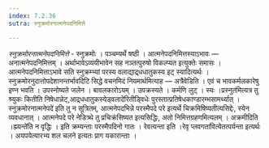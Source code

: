 ```yaml
---
index: 7.2.36
sutra: स्नुक्रमोरनात्मनेपदनिमित्ते

---
```

_स्नुक्रमोरनात्मनेपदनिमित्ते_ - स्नुक्रमोः । पञ्चम्यर्थे षष्ठी । आत्मनेपदनिमित्तस्याऽभावः — अनात्मनेपदनिमित्तम् । अर्थाभावेऽव्ययीभावेन सह नञ्तत्पुरुषो विकल्प्यत इत्युक्तेः समासः । आत्मनेपदनिमित्ताऽभावे सति स्नुक्रम्भ्यां परस्य वलाद्याद्र्धधातुकस्य इट् स्यादित्यर्थः । स्नुक्रमोरनुदात्तोपदेशानन्तर्भावदिटि सिद्धे वचनमिदं नियमार्थमित्याह — अत्रैवेडिति । एवं च भावकर्मलकारेषु इण्न भवति । उपस्नोष्यते जलेन । बावलकारोऽयम् । उपक्रस्यते । कर्मणि लुट् । स्यः ।प्रस्नुत॑मित्यत्र तु श्र्युकः कितीति निषेधान्नेट्,आद्र्धधातुकस्येड्वलादे॑रितीड्विधेः पुरस्तात्प्रतिषेधकाण्डारम्भसामर्थ्यात् ।स्नुक्रमोरनात्मनेपदे॑ इति तु न सूत्रितम्, आत्मनेपदभिन्ने परस्मैपदे परे इत्यर्थे चिक्रमिषिष्यतीत्यसिद्देः, स्येन व्यवधानात् । आत्मनेपदे परे नेडित्र्थे तु प्रचिक्रंसिष्यत इत्यसिद्धिः, अतो निमित्तग्रहणमित्यलम् । अक्रमीदिति ।ह्म्यन्ते॑ति न वृद्धिः । इति क्रम्यन्ताः परस्मैपदिनो गातः । रेवत्यन्ता इति ।रेवृ प्लवगता॑वित्येतत्पर्यन्ता इत्यर्थः । अयपयेत्यारभ्य शल चलने इत्यतः प्राग यकारान्ताः । 